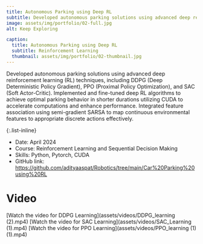 ```yaml
---
title: Autonomous Parking using Deep RL
subtitle: Developed autonomous parking solutions using advanced deep reinforcement learning (RL) techniques
image: assets/img/portfolio/02-full.jpg
alt: Keep Exploring

caption:
  title: Autonomous Parking using Deep RL
  subtitle: Reinforcement Learning
  thumbnail: assets/img/portfolio/02-thumbnail.jpg
---
```

Developed autonomous parking solutions using advanced deep reinforcement learning (RL) techniques,
including DDPG (Deep Deterministic Policy Gradient), PPO (Proximal Policy Optimization), and SAC
(Soft Actor-Critic). Implemented and fine-tuned deep RL algorithms to achieve optimal parking behavior in shorter durations
utilizing CUDA to accelerate computations and enhance performance. Integrated feature association using semi-gradient SARSA to map continuous environmental features to
appropriate discrete actions effectively.

{:.list-inline}
- Date: April 2024
- Course: Reinforcement Learning and Sequential Decision Making
- Skills: Python, Pytorch, CUDA
- GitHub link: https://github.com/adityaaspat/Robotics/tree/main/Car%20Parking%20using%20RL

# Video

[Watch the video for DDPG Learning](assets/videos/DDPG_learning (2).mp4)
[Watch the video for SAC Learning](assets/videos/SAC_Learning (1).mp4)
[Watch the video for PPO Learning](assets/videos/PPO_learning (1) (1).mp4)
